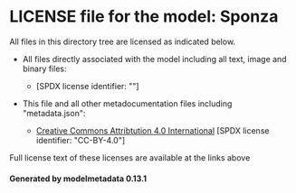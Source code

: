 # LICENSE file for the model: Sponza

All files in this directory tree are licensed as indicated below.

* All files directly associated with the model including all text, image and binary files:

  * []("https://www.cryengine.com/ce-terms") [SPDX license identifier: ""]

* This file and all other metadocumentation files including "metadata.json":

  * [Creative Commons Attribtution 4.0 International]("https://creativecommons.org/licenses/by/4.0/legalcode") [SPDX license identifier: "CC-BY-4.0"]

Full license text of these licenses are available at the links above

#### Generated by modelmetadata 0.13.1